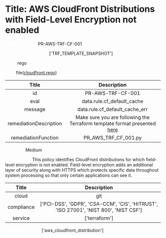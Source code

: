 



# Title: AWS CloudFront Distributions with Field-Level Encryption not enabled


***<font color="white">Master Test Id:</font>*** PR-AWS-TRF-CF-001

***<font color="white">Master Snapshot Id:</font>*** ['TRF_TEMPLATE_SNAPSHOT']

***<font color="white">type:</font>*** rego

***<font color="white">rule:</font>*** file([cloudfront.rego])  
  
  
  
  

|Title|Description|
| :---: | :---: |
|id|PR-AWS-TRF-CF-001|
|eval|data.rule.cf_default_cache|
|message|data.rule.cf_default_cache_err|
|remediationDescription|Make sure you are following the Terraform template format presented <a href='https://registry.terraform.io/providers/hashicorp/aws/latest/docs/resources/cloudfront_distribution' target='_blank'>here</a>|
|remediationFunction|PR_AWS_TRF_CF_001.py|


***<font color="white">Severity:</font>*** Medium

***<font color="white">Description:</font>*** This policy identifies CloudFront distributions for which field-level encryption is not enabled. Field-level encryption adds an additional layer of security along with HTTPS which protects specific data throughout system processing so that only certain applications can see it.  
  
  

|Title|Description|
| :---: | :---: |
|cloud|git|
|compliance|['PCI-DSS', 'GDPR', 'CSA-CCM', 'CIS', 'HITRUST', 'ISO 27001', 'NIST 800', 'NIST CSF']|
|service|['terraform']|


***<font color="white">Resource Types:</font>*** ['aws_cloudfront_distribution']


[cloudfront.rego]: https://github.com/prancer-io/prancer-compliance-test/tree/master/aws/terraform/cloudfront.rego
